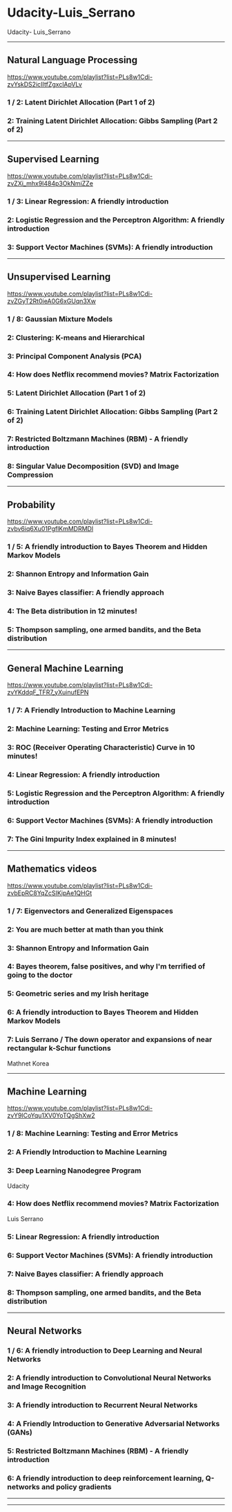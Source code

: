 # Udacity-Luis_Serrano
Udacity- Luis_Serrano


-------


## Natural Language Processing
https://www.youtube.com/playlist?list=PLs8w1Cdi-zvYskDS2icIItfZgxclApVLv


### 1 / 2: Latent Dirichlet Allocation (Part 1 of 2)


### 2: Training Latent Dirichlet Allocation: Gibbs Sampling (Part 2 of 2)



-------

## Supervised Learning
https://www.youtube.com/playlist?list=PLs8w1Cdi-zvZXi_mhx9l484p3OkNmiZZe


### 1 / 3: Linear Regression: A friendly introduction

### 2: Logistic Regression and the Perceptron Algorithm: A friendly introduction

### 3: Support Vector Machines (SVMs): A friendly introduction



-------

## Unsupervised Learning
https://www.youtube.com/playlist?list=PLs8w1Cdi-zvZGyT2Rt0ieA0G6xGUqn3Xw


### 1 / 8: Gaussian Mixture Models

### 2: Clustering: K-means and Hierarchical

### 3: Principal Component Analysis (PCA)


### 4: How does Netflix recommend movies? Matrix Factorization


### 5: Latent Dirichlet Allocation (Part 1 of 2)


### 6: Training Latent Dirichlet Allocation: Gibbs Sampling (Part 2 of 2)

### 7: Restricted Boltzmann Machines (RBM) - A friendly introduction


### 8: Singular Value Decomposition (SVD) and Image Compression


-------

## Probability
https://www.youtube.com/playlist?list=PLs8w1Cdi-zvbv6iq6Xu01PgflKmMDRMDl



### 1 / 5: A friendly introduction to Bayes Theorem and Hidden Markov Models


### 2: Shannon Entropy and Information Gain


### 3: Naive Bayes classifier: A friendly approach

### 4: The Beta distribution in 12 minutes!


### 5: Thompson sampling, one armed bandits, and the Beta distribution


-------

## General Machine Learning
https://www.youtube.com/playlist?list=PLs8w1Cdi-zvYKddqF_TFR7_yXuinufEPN



### 1 / 7: A Friendly Introduction to Machine Learning


### 2: Machine Learning: Testing and Error Metrics


### 3: ROC (Receiver Operating Characteristic) Curve in 10 minutes!


### 4: Linear Regression: A friendly introduction


### 5: Logistic Regression and the Perceptron Algorithm: A friendly introduction

### 6: Support Vector Machines (SVMs): A friendly introduction


### 7: The Gini Impurity Index explained in 8 minutes!

-------

## Mathematics videos
https://www.youtube.com/playlist?list=PLs8w1Cdi-zvbEpRC8YqZcSIKipAe1QHGt


### 1 / 7: Eigenvectors and Generalized Eigenspaces


### 2: You are much better at math than you think


### 3: Shannon Entropy and Information Gain


### 4: Bayes theorem, false positives, and why I'm terrified of going to the doctor


### 5: Geometric series and my Irish heritage


### 6: A friendly introduction to Bayes Theorem and Hidden Markov Models


### 7: Luis Serrano / The down operator and expansions of near rectangular k-Schur functions
Mathnet Korea


-------

## Machine Learning
https://www.youtube.com/playlist?list=PLs8w1Cdi-zvY9ICoYqu1XV0YoTQgShXw2


### 1 / 8: Machine Learning: Testing and Error Metrics

### 2: A Friendly Introduction to Machine Learning


### 3: Deep Learning Nanodegree Program
Udacity

### 4: How does Netflix recommend movies? Matrix Factorization
Luis Serrano

### 5: Linear Regression: A friendly introduction

### 6: Support Vector Machines (SVMs): A friendly introduction


### 7: Naive Bayes classifier: A friendly approach


### 8: Thompson sampling, one armed bandits, and the Beta distribution

-------

## Neural Networks


### 1 / 6: A friendly introduction to Deep Learning and Neural Networks


### 2: A friendly introduction to Convolutional Neural Networks and Image Recognition


### 3: A friendly introduction to Recurrent Neural Networks


### 4: A Friendly Introduction to Generative Adversarial Networks (GANs)


### 5: Restricted Boltzmann Machines (RBM) - A friendly introduction


### 6: A friendly introduction to deep reinforcement learning, Q-networks and policy gradients


-------










-------









